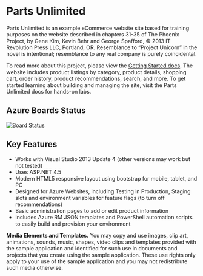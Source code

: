 # Parts Unlimited

Parts Unlimited is an example eCommerce website site based for training purposes on the website described in chapters 31-35 of The Phoenix Project, by Gene Kim, Kevin Behr and George Spafford, © 2013 IT Revolution Press LLC, Portland, OR. Resemblance to “Project Unicorn” in the novel is intentional; resemblance to any real company is purely coincidental.

To read more about this project, please view the [Getting Started docs](docs/GettingStarted.md). The website includes product listings by category, product details, shopping cart, order history, product recommendations, search, and more.  To get started learning about building and managing the site, visit the Parts Unlimited docs for hands-on labs. 
## Azure Boards Status

[![Board Status](https://dev.azure.com/grensdevops/ef23d94d-8cee-4810-9b1d-ac44f6cd1d98/b57bdb9c-7b9e-487e-9c43-10497121a163/_apis/work/boardbadge/1b6cf46c-4a64-4d0b-ad95-e4e0675ee2d7?columnOptions=1)](https://dev.azure.com/grensdevops/ef23d94d-8cee-4810-9b1d-ac44f6cd1d98/_boards/board/t/b57bdb9c-7b9e-487e-9c43-10497121a163/Microsoft.RequirementCategory/)


## Key Features
- Works with Visual Studio 2013 Update 4 (other versions may work but not tested)
- Uses ASP.NET 4.5
- Modern HTML5 responsive layout using bootstrap for mobile, tablet, and PC
- Designed for Azure Websites, including Testing in Production, Staging slots and environment variables for feature flags (to turn off recommendations)
- Basic administration pages to add or edit product information
- Includes Azure RM JSON templates and PowerShell automation scripts to easily build and provision your environment

**Media Elements and Templates.** You may copy and use images, clip art, animations, sounds, music, shapes, video clips and templates provided with the sample application and identified for such use in documents and projects that you create using the sample application. These use rights only apply to your use of the sample application and you may not redistribute such media otherwise.

